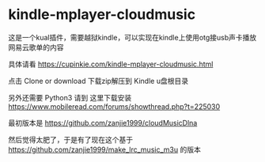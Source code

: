 # kindle-mplayer-cloudmusic
这是一个kual插件，需要越狱kindle，可以实现在kindle上使用otg接usb声卡播放网易云歌单的内容

具体请看  https://cupinkie.com/kindle-mplayer-cloudmusic.html

点击 Clone or download 下载zip解压到 Kindle u盘根目录

另外还需要 Python3 请到 这里下载安装 https://www.mobileread.com/forums/showthread.php?t=225030

最初版本是 https://github.com/zanjie1999/cloudMusicDlna

然后觉得太肥了，于是有了现在这个基于 https://github.com/zanjie1999/make_lrc_music_m3u 的版本